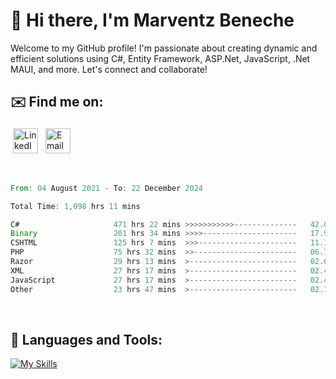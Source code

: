 # 👋 Hi there, I'm Marventz Beneche

Welcome to my GitHub profile! I'm passionate about creating dynamic and efficient solutions using C#, Entity Framework, ASP.Net, JavaScript, .Net MAUI, and more. Let's connect and collaborate!

## ✉️ Find me on:
 <a href="https://linkedin.com/in/benechem" target="_blank" rel="noopener noreferrer"> <img src="https://icons.iconarchive.com/icons/limav/flat-gradient-social/512/Linkedin-icon.png" alt="LinkedIn" height="40" style="vertical-align:top; margin:4px"></a>
 <a href="mailto:info@benechem.co"> <img src="https://icons.iconarchive.com/icons/dtafalonso/android-lollipop/512/Gmail-icon.png" alt="Email" height="40" style="vertical-align:top; margin:4px"></a>
</p>

<br/>
<!--START_SECTION:waka-->

```rust
From: 04 August 2021 - To: 22 December 2024

Total Time: 1,098 hrs 11 mins

C#                     471 hrs 22 mins >>>>>>>>>>>--------------   42.01 %
Binary                 201 hrs 34 mins >>>>---------------------   17.97 %
CSHTML                 125 hrs 7 mins  >>>----------------------   11.15 %
PHP                    75 hrs 32 mins  >>-----------------------   06.73 %
Razor                  29 hrs 13 mins  >------------------------   02.60 %
XML                    27 hrs 17 mins  >------------------------   02.43 %
JavaScript             27 hrs 17 mins  >------------------------   02.43 %
Other                  23 hrs 47 mins  >------------------------   02.12 %
```

<!--END_SECTION:waka-->
<br />

## 🧰 Languages and Tools:

[![My Skills](https://skillicons.dev/icons?i=js,html,css,cs,java,php,mysql,dotnet,bootstrap,visualstudio,vscode,androidstudio,azure,xd,wordpress,raspberrypi)](https://skillicons.dev)
<br />

